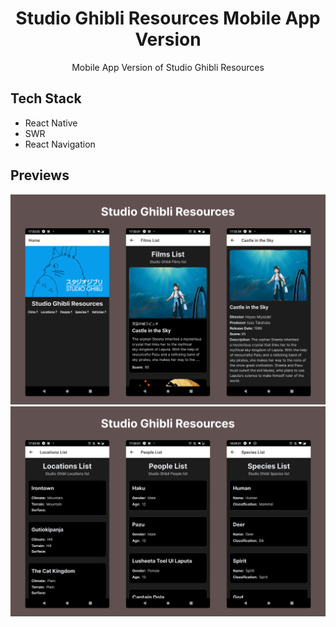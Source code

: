 <div align="center">
  <h1>Studio Ghibli Resources Mobile App Version</h1>
  <p>Mobile App Version of Studio Ghibli Resources</p>
</div>

## Tech Stack

- React Native
- SWR
- React Navigation

## Previews

![preview 1](docs/preview-1.png)
![preview 2](docs/preview-2.png)